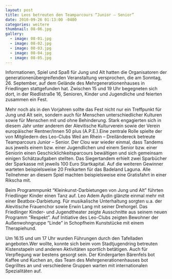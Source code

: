 ```yaml
---
layout: post
title: Leos betreuten den Teamparcours “Junior – Senior”
date: 2010-09-26 01:13:00 -0400
categories: weitere
thumbnail: 08-06.jpg
gallery:
  - image: 08-01.jpg
  - image: 08-02.jpg
  - image: 08-03.jpg
  - image: 08-04.jpg
  - image: 08-05.jpg
---
```

Informationen, Spiel und Spaß für Jung und Alt hatten die Organisatoren der generationenübergreifenden Veranstaltung versprochen, die am Sonntag, 26. September, auf dem Gelände des Mehrgenerationenhauses in Friedlingen stattgefunden hat. Zwischen 15 und 19 Uhr begegneten sich dort, in der Riedlistraße 16, Senioren, Kinder und Jugendliche und feierten zusammen ein Fest.

Mehr noch als in den Vorjahren sollte das Fest nicht nur ein Treffpunkt für Jung und Alt sein, sondern auch für Menschen unterschiedlicher Kulturen sowie für Menschen mit und ohne Behinderung. Stark engagierten sich in diesem Jahr unter anderem der Alevitische Kulturverein sowie der Verein europäischer Rentner/Innen 50 plus (A.P.E.).Eine zentrale Rolle spielte der von Mitgliedern des Leo-Clubs Weil am Rhein – Dreiländereck betreute Teamparcours Junior – Senior. Der Clou war wieder einmal, dass Tandems aus jeweils einem bzw. einer Jugendlichen und einem Senior bzw. einer Seniorin einen Geschicklichkeitsparcours bewältigen und sich gemeinsam einigen Schätzaufgaben stellten. Das Siegertandem erhielt zwei Sparbücher der Sparkasse mit jeweils 100 Euro Startkapital. Auf die weiteren Gewinner warteten beispielsweise 20 Freikarten für das Badeland Laguna. Alle Teilnehmer an diesem Spiel machten beispielsweise eine Gratisfahrt in einer Rikscha mit.  
      
Beim Programmpunkt “Kleinkunst-Darbietungen von Jung und Alt” führten Friedlinger Kinder einen Tanz auf. Leo Adem Aydin glänzte einmal mehr mit einer Beatbox-Darbietung. Für musikalische Unterhaltung sorgten u.a. der Alevitische Frauenchor sowie Erwin Lang mit seiner Drehorgel. Das Friedlinger Kinder- und Jugendtheater zeigte Ausschnitte aus seinem neuen Programm “Respekt”. Auf Initiative des Leo-Clubs zeigten Bewohner der Außenwohngruppe “Linde” in Schopfheim Kunststücke mit einem Therapiehund.

Um 16.15 und um 17 Uhr wurden Führungen durch den Tafelladen angeboten.Wer wollte, konnte sich beim vom Stadtjugendring betreuten Kistenstapeln und anderen Aktivitäten sportlich betätigen. Auch für Verpflegung war bestens gesorgt sein. Der Kindergarten Bärenfels bot Kaffee und Kuchen an, das Team des Mehrgenerationenhauses bot Gegrilltes an und verschiedene Gruppen warten mit internationalen Spezialitäten auf.